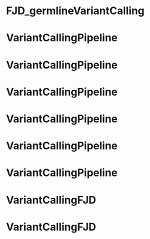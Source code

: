# FJD_germlineVariantCalling
# VariantCallingPipeline
# VariantCallingPipeline
# VariantCallingPipeline
# VariantCallingPipeline
# VariantCallingPipeline
# VariantCallingPipeline
# VariantCallingFJD
# VariantCallingFJD
